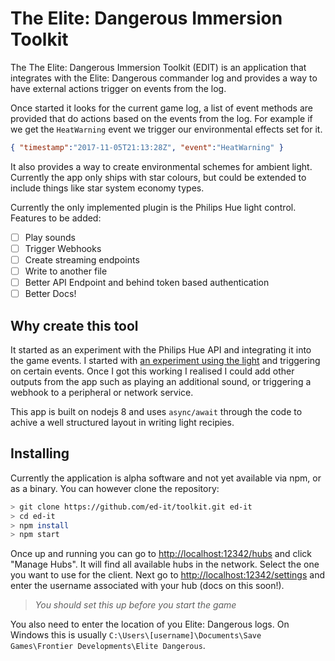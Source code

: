 # The Elite: Dangerous Immersion Toolkit

The The Elite: Dangerous Immersion Toolkit (EDIT) is an application that integrates with the Elite: Dangerous commander log and provides a way to have external actions trigger on events from the log.

Once started it looks for the current game log, a list of event methods are provided that do actions based on the events from the log. For example if we get the `HeatWarning` event we trigger our environmental
effects set for it.

```json
{ "timestamp":"2017-11-05T21:13:28Z", "event":"HeatWarning" }
```

It also provides a way to create environmental schemes for ambient light.  Currently the app only ships with star colours, but could be extended to include things like star system economy types.

Currently the only implemented plugin is the Philips Hue light control.  Features to be added:

- [ ] Play sounds
- [ ] Trigger Webhooks
- [ ] Create streaming endpoints
- [ ] Write to another file
- [ ] Better API Endpoint and behind token based authentication
- [ ] Better Docs!

## Why create this tool

It started as an experiment with the Philips Hue API and integrating it into the game events.  I started with [an experiment using the light](https://www.youtube.com/watch?v=Kka75Iqs-tE) and triggering on certain events. Once I got this
working I realised I could add other outputs from the app such as playing an additional sound, or triggering a webhook to a peripheral or network service.

This app is built on nodejs 8 and uses `async/await` through the code to achive a well structured layout in writing light recipies.

## Installing

Currently the application is alpha software and not yet available via npm, or as a binary.  You can however clone the repository:

```bash
> git clone https://github.com/ed-it/toolkit.git ed-it
> cd ed-it
> npm install
> npm start
```

Once up and running you can go to [http://localhost:12342/hubs](http://localhost:12342/hubs) and click "Manage Hubs".  It will find all available hubs in the network.  Select the one you want to use for the client.
Next go to [http://localhost:12342/settings](http://localhost:12342/settings) and enter the username associated with your hub (docs on this soon!).

> *You should set this up before you start the game*

You also need to enter the location of you Elite: Dangerous logs.  On Windows this is usually `C:\Users\[username]\Documents\Save Games\Frontier Developments\Elite Dangerous`.
